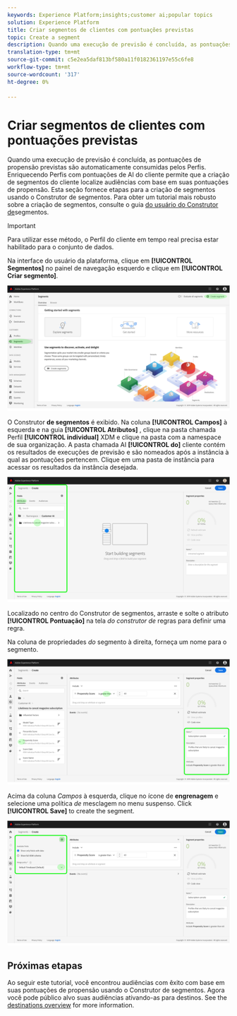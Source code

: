 ```yaml
---
keywords: Experience Platform;insights;customer ai;popular topics
solution: Experience Platform
title: Criar segmentos de clientes com pontuações previstas
topic: Create a segment
description: Quando uma execução de previsão é concluída, as pontuações de propensão previstas são automaticamente consumidas pelos Perfis. Enriquecendo Perfis com pontuações de AI do cliente permite que a criação de segmentos do cliente localize audiências com base em suas pontuações de propensão. Esta seção fornece etapas para a criação de segmentos usando o Construtor de segmentos.
translation-type: tm+mt
source-git-commit: c5e2ea5daf813bf580a11f0182361197e55c6fe8
workflow-type: tm+mt
source-wordcount: '317'
ht-degree: 0%

---
```



# Criar segmentos de clientes com pontuações previstas

Quando uma execução de previsão é concluída, as pontuações de propensão previstas são automaticamente consumidas pelos Perfis. Enriquecendo Perfis com pontuações de AI do cliente permite que a criação de segmentos do cliente localize audiências com base em suas pontuações de propensão. Esta seção fornece etapas para a criação de segmentos usando o Construtor de segmentos. Para obter um tutorial mais robusto sobre a criação de segmentos, consulte o guia [do usuário do Construtor de](../../../segmentation/ui/segment-builder.md)segmentos.

>[!IMPORTANT]
>
>Para utilizar esse método, o Perfil do cliente em tempo real precisa estar habilitado para o conjunto de dados.

Na interface do usuário da plataforma, clique em **[!UICONTROL Segmentos]** no painel de navegação esquerdo e clique em **[!UICONTROL Criar segmento]**.

![](../images/user-guide/segments.png)

O Construtor **de segmentos** é exibido. Na coluna **[!UICONTROL Campos]** à esquerda e na guia **[!UICONTROL Atributos]** , clique na pasta chamada Perfil **[!UICONTROL individual]** XDM e clique na pasta com a namespace de sua organização. A pasta chamada AI **[!UICONTROL do]** cliente contém os resultados de execuções de previsão e são nomeados após a instância à qual as pontuações pertencem. Clique em uma pasta de instância para acessar os resultados da instância desejada.

![](../images/user-guide/results.png)

Localizado no centro do Construtor de segmentos, arraste e solte o atributo **[!UICONTROL Pontuação]** na tela *do construtor de* regras para definir uma regra.

Na coluna de propriedades *do* segmento à direita, forneça um nome para o segmento.

![](../images/user-guide/properties.png)

Acima da coluna *Campos* à esquerda, clique no ícone de **engrenagem** e selecione uma política *de* mesclagem no menu suspenso. Click **[!UICONTROL Save]** to create the segment.

![](../images/user-guide/merge_policy.png)

## Próximas etapas

Ao seguir este tutorial, você encontrou audiências com êxito com base em suas pontuações de propensão usando o Construtor de segmentos. Agora você pode público alvo suas audiências ativando-as para destinos. See the [destinations overview](https://docs.adobe.com/content/help/en/experience-platform/rtcdp/destinations/destinations-overview.html) for more information.